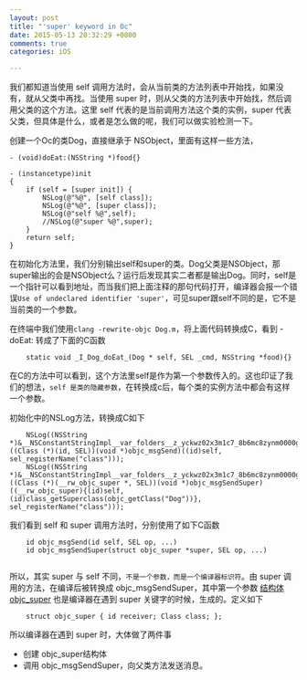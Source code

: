```yaml
---
layout: post
title: "'super' keyword in Oc"
date: 2015-05-13 20:32:29 +0800
comments: true
categories: iOS

---
```


我们都知道当使用 self 调用方法时，会从当前类的方法列表中开始找，如果没有，就从父类中再找。当使用 super 时，则从父类的方法列表中开始找，然后调用父类的这个方法。这里 self 代表的是当前调用方法这个类的实例，super 代表父类，但具体是什么，或者是怎么做的呢，我们可以做实验检测一下。

创建一个Oc的类Dog，直接继承于 NSObject，里面有这样一些方法，

```
- (void)doEat:(NSString *)food{}

- (instancetype)init
{
    if (self = [super init]) {
        NSLog(@"%@", [self class]);
        NSLog(@"%@", [super class]);
        NSLog(@"self %@",self);
        //NSLog(@"super %@",super);
    }
    return self;
}
```
在初始化方法里，我们分别输出self和super的类。Dog父类是NSObject，那super输出的会是NSObject么？运行后发现其实二者都是输出Dog。同时，self是一个指针可以看到地址，而当我们把上面注释的那句代码打开，编译器会报一个错误`Use of undeclared identifier 'super'`，可见super跟self不同的是，它不是当前类的一个参数。

在终端中我们使用`clang -rewrite-objc Dog.m`，将上面代码转换成C，看到 - doEat:  转成了下面的C函数

```
	static void _I_Dog_doEat_(Dog * self, SEL _cmd, NSString *food){}
```

在C的方法中可以看到，这个方法里self是作为第一个参数传入的。这也印证了我们的想法，`self 是类的隐藏参数`，在转换成c后，每个类的实例方法中都会有这样一个参数。

初始化中的NSLog方法，转换成C如下

```
	NSLog((NSString *)&__NSConstantStringImpl__var_folders__z_yckwz02x3m1c7_8b6mc8zynm0000gn_T_Dog_ae5b20_mi_0, ((Class (*)(id, SEL))(void *)objc_msgSend)((id)self, sel_registerName("class")));
	NSLog((NSString *)&__NSConstantStringImpl__var_folders__z_yckwz02x3m1c7_8b6mc8zynm0000gn_T_Dog_ae5b20_mi_1, ((Class (*)(__rw_objc_super *, SEL))(void *)objc_msgSendSuper)((__rw_objc_super){(id)self, (id)class_getSuperclass(objc_getClass("Dog"))}, sel_registerName("class")));

```

我们看到 self 和 super 调用方法时，分别使用了如下C函数

```
	id objc_msgSend(id self, SEL op, ...)
	id objc_msgSendSuper(struct objc_super *super, SEL op, ...)
	
```

所以，其实 super 与 self 不同，`不是一个参数，而是一个编译器标识符`。由 super 调用的方法，在编译后被转换成 objc_msgSendSuper，其中第一个参数 [结构体 objc_super](https://developer.apple.com/library/mac/documentation/Cocoa/Reference/ObjCRuntimeRef/#//apple_ref/c/tag/objc_super) 也是编译器在遇到 super 关键字的时候，生成的。定义如下


```
	struct objc_super { id receiver; Class class; };
```

所以编译器在遇到 super 时，大体做了两件事

* 创建 objc_super结构体
* 调用 objc_msgSendSuper，向父类方法发送消息。

